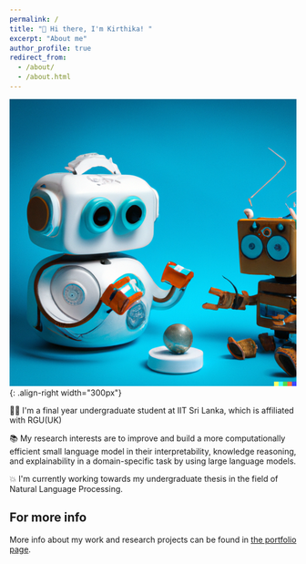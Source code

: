 ```yaml
---
permalink: /
title: "👋 Hi there, I'm Kirthika! "
excerpt: "About me"
author_profile: true
redirect_from: 
  - /about/
  - /about.html
---
```


![Illustration of robots teaching one another](/images/robots-1.png){: .align-right width="300px"}

👩‍💻 I'm a final year undergraduate student at IIT Sri Lanka, which is affiliated with RGU(UK)

📚 My research interests are to improve and build a more computationally efficient small language model in their interpretability, knowledge reasoning, and explainability in a domain-specific task by using large language models.

💥 I'm currently working towards my undergraduate thesis in the field of Natural Language Processing.


For more info 
------
More info about my work and research projects can be found in [the portfolio page](/portfolio/).
